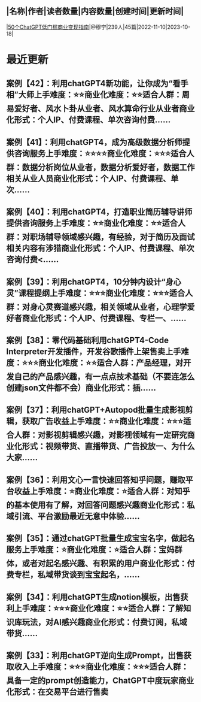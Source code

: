 |名称|作者|读者数量|内容数量|创建时间|更新时间|
---
|[50个ChatGPT低门槛商业变现指南](https://xiaobot.net/p/new-money?refer=0b133df9-27dc-423b-8101-639049001c13)|@穆宁|239人|45篇|2022-11-10|2023-10-18|

# 最近更新
## 案例【42】：利用chatGPT4新功能，让你成为“看手相”大师上手难度：⭐️⭐️商业化难度：⭐️⭐️适合人群：周易爱好者、风水卜卦从业者、风水算命行业从业者商业化形式：个人IP、付费课程、单次咨询付费......
## 案例【41】：利用chatGPT4，成为高级数据分析师提供咨询服务上手难度：⭐️⭐️⭐️⭐️商业化难度：⭐️⭐️⭐️适合人群：数据分析岗位从业者，数据分析爱好者，数据工作相关从业人员商业化形式：个人IP、付费课程、单次......
## 案例【40】：利用chatGPT4，打造职业简历辅导讲师提供咨询服务上手难度：⭐️⭐️商业化难度：⭐️⭐️适合人群：对职场辅导领域感兴趣，有经验，对于简历及面试相关内容有涉猎商业化形式：个人IP、付费课程、单次咨询付费<......
## 案例【39】：利用chatGPT4，10分钟内设计“身心灵”课程提纲上手难度：⭐️⭐️⭐️商业化难度：⭐️⭐️⭐️适合人群：对身心灵赛道感兴趣，相关领域从业者，心理学爱好者商业化形式：个人IP、付费课程、专栏一、......
## 案例【38】：零代码基础利用chatGPT4-Code Interpreter开发插件，开发谷歌插件上架售卖上手难度：⭐️⭐️⭐️商业化难度：⭐️⭐️适合人群：产品经理，对开发自己的产品感兴趣，有一点点技术基础（不要连怎么创建json文件都不会）商业化形式：插......
## 案例【37】：利用chatGPT+Autopod批量生成影视剪辑，获取广告收益上手难度：⭐️⭐️商业化难度：⭐️⭐️⭐️适合人群：对影视剪辑感兴趣，对影视领域有一定研究商业化形式：视频带货、直播带货、广告投放一、为什么大家......
## 案例【36】：利用文心一言快速回答知乎问题，赚取平台收益上手难度：⭐️商业化难度：⭐️适合人群：对知乎的基本使用有了解，对回答问题感兴趣商业化形式：私域引流、平台激励最近无意中体验......
## 案例【35】：通过chatGPT批量生成宝宝名字，做起名服务上手难度：⭐️商业化难度：⭐️适合人群：宝妈群体，或者对起名感兴趣、有积累的用户商业化形式：付费专栏，私域带货谈到宝宝起名，......
## 案例【34】：利用chatGPT生成notion模板，出售获利上手难度：⭐️⭐️⭐️商业化难度：⭐️⭐️适合人群：了解知识库玩法，对AI感兴趣商业化形式：付费订阅，私域带货......
## 案例【33】：利用chatGPT逆向生成Prompt，出售获取收入上手难度：⭐️⭐️⭐️商业化难度：⭐️⭐️⭐️适合人群：具备一定的prompt创造能力，ChatGPT中度玩家商业化形式：在交易平台进行售卖

